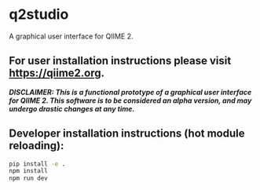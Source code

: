 # q2studio

A graphical user interface for QIIME 2.

## For user installation instructions please visit https://qiime2.org.

***DISCLAIMER: This is a functional prototype of a graphical user interface for
QIIME 2. This software is to be considered an alpha version, and may undergo
drastic changes at any time.***

## Developer installation instructions (hot module reloading):

```bash
pip install -e .
npm install
npm run dev
```
